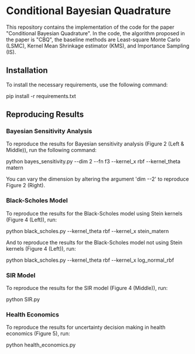 # Conditional Bayesian Quadrature

This repository contains the implementation of the code for the paper "Conditional Bayesian Quadrature". In the code, the algorithm proposed in the paper is "CBQ", the baseline methods are Least-square Monte Carlo (LSMC), Kernel Mean Shrinkage estimator (KMS), and Importance Sampling (IS).

## Installation

To install the necessary requirements, use the following command:

pip install -r requirements.txt

## Reproducing Results

### Bayesian Sensitivity Analysis

To reproduce the results for Bayesian sensitivity analysis (Figure 2 (Left & Middle)), run the following command:

python bayes_sensitivity.py --dim 2 --fn f3 --kernel_x rbf --kernel_theta matern

You can vary the dimension by altering the argument 'dim --2' to reproduce Figure 2 (Right).

### Black-Scholes Model

To reproduce the results for the Black-Scholes model using Stein kernels (Figure 4 (Left)), run:

python black_scholes.py --kernel_theta rbf --kernel_x stein_matern

And to reproduce the results for the Black-Scholes model not using Stein kernels (Figure 4 (Left)), run:

python black_scholes.py --kernel_theta rbf --kernel_x log_normal_rbf

### SIR Model

To reproduce the results for the SIR model (Figure 4 (Middle)), run:

python SIR.py

### Health Economics

To reproduce the results for uncertainty decision making in health economics (Figure 5), run:

python health_economics.py
